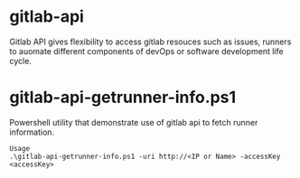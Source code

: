 # gitlab-api

Gitlab API gives flexibility to access gitlab resouces such as issues, runners to auomate different components of devOps or software development life cycle.

# gitlab-api-getrunner-info.ps1
Powershell utility that demonstrate use of gitlab api to fetch runner information.
```
Usage
.\gitlab-api-getrunner-info.ps1 -uri http://<IP or Name> -accessKey <accessKey>
```